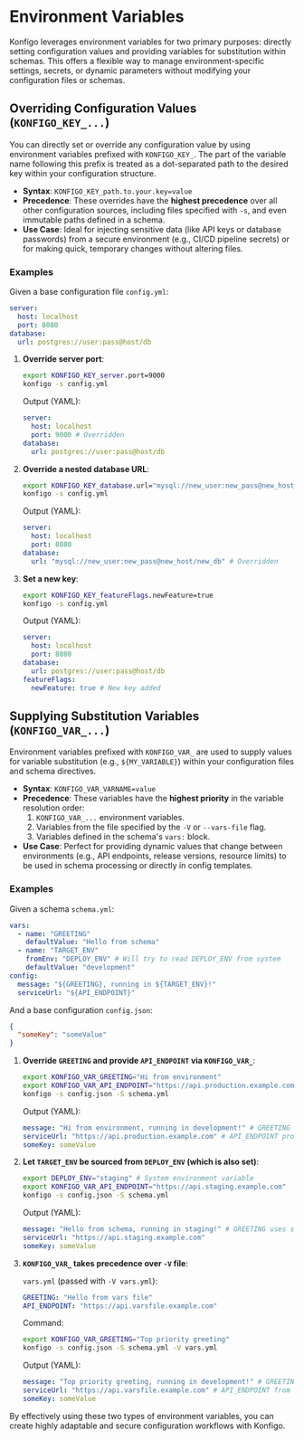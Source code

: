 # Environment Variables

Konfigo leverages environment variables for two primary purposes: directly setting configuration values and providing variables for substitution within schemas. This offers a flexible way to manage environment-specific settings, secrets, or dynamic parameters without modifying your configuration files or schemas.

## Overriding Configuration Values (`KONFIGO_KEY_...`)

You can directly set or override any configuration value by using environment variables prefixed with `KONFIGO_KEY_`. The part of the variable name following this prefix is treated as a dot-separated path to the desired key within your configuration structure.

*   **Syntax**: `KONFIGO_KEY_path.to.your.key=value`
*   **Precedence**: These overrides have the **highest precedence** over all other configuration sources, including files specified with `-s`, and even immutable paths defined in a schema.
*   **Use Case**: Ideal for injecting sensitive data (like API keys or database passwords) from a secure environment (e.g., CI/CD pipeline secrets) or for making quick, temporary changes without altering files.

### Examples

Given a base configuration file `config.yml`:

```yaml
server:
  host: localhost
  port: 8080
database:
  url: postgres://user:pass@host/db
```

1.  **Override server port**:
    ```bash
    export KONFIGO_KEY_server.port=9000
    konfigo -s config.yml
    ```
    Output (YAML):
    ```yaml
    server:
      host: localhost
      port: 9000 # Overridden
    database:
      url: postgres://user:pass@host/db
    ```

2.  **Override a nested database URL**:
    ```bash
    export KONFIGO_KEY_database.url="mysql://new_user:new_pass@new_host/new_db"
    konfigo -s config.yml
    ```
    Output (YAML):
    ```yaml
    server:
      host: localhost
      port: 8080
    database:
      url: "mysql://new_user:new_pass@new_host/new_db" # Overridden
    ```

3.  **Set a new key**:
    ```bash
    export KONFIGO_KEY_featureFlags.newFeature=true
    konfigo -s config.yml
    ```
    Output (YAML):
    ```yaml
    server:
      host: localhost
      port: 8080
    database:
      url: postgres://user:pass@host/db
    featureFlags:
      newFeature: true # New key added
    ```

## Supplying Substitution Variables (`KONFIGO_VAR_...`)

Environment variables prefixed with `KONFIGO_VAR_` are used to supply values for variable substitution (e.g., `${MY_VARIABLE}`) within your configuration files and schema directives.

*   **Syntax**: `KONFIGO_VAR_VARNAME=value`
*   **Precedence**: These variables have the **highest priority** in the variable resolution order:
    1.  `KONFIGO_VAR_...` environment variables.
    2.  Variables from the file specified by the `-V` or `--vars-file` flag.
    3.  Variables defined in the schema's `vars:` block.
*   **Use Case**: Perfect for providing dynamic values that change between environments (e.g., API endpoints, release versions, resource limits) to be used in schema processing or directly in config templates.

### Examples

Given a schema `schema.yml`:

```yaml
vars:
  - name: "GREETING"
    defaultValue: "Hello from schema"
  - name: "TARGET_ENV"
    fromEnv: "DEPLOY_ENV" # Will try to read DEPLOY_ENV from system
    defaultValue: "development"
config:
  message: "${GREETING}, running in ${TARGET_ENV}!"
  serviceUrl: "${API_ENDPOINT}"
```

And a base configuration `config.json`:
```json
{
  "someKey": "someValue"
}
```

1.  **Override `GREETING` and provide `API_ENDPOINT` via `KONFIGO_VAR_`**:
    ```bash
    export KONFIGO_VAR_GREETING="Hi from environment"
    export KONFIGO_VAR_API_ENDPOINT="https://api.production.example.com"
    konfigo -s config.json -S schema.yml
    ```
    Output (YAML):
    ```yaml
    message: "Hi from environment, running in development!" # GREETING overridden, TARGET_ENV uses schema default
    serviceUrl: "https://api.production.example.com" # API_ENDPOINT provided
    someKey: someValue
    ```

2.  **Let `TARGET_ENV` be sourced from `DEPLOY_ENV` (which is also set)**:
    ```bash
    export DEPLOY_ENV="staging" # System environment variable
    export KONFIGO_VAR_API_ENDPOINT="https://api.staging.example.com"
    konfigo -s config.json -S schema.yml
    ```
    Output (YAML):
    ```yaml
    message: "Hello from schema, running in staging!" # GREETING uses schema default, TARGET_ENV uses DEPLOY_ENV
    serviceUrl: "https://api.staging.example.com"
    someKey: someValue
    ```

3.  **`KONFIGO_VAR_` takes precedence over `-V` file**:

    `vars.yml` (passed with `-V vars.yml`):
    ```yaml
    GREETING: "Hello from vars file"
    API_ENDPOINT: "https://api.varsfile.example.com"
    ```

    Command:
    ```bash
    export KONFIGO_VAR_GREETING="Top priority greeting"
    konfigo -s config.json -S schema.yml -V vars.yml
    ```
    Output (YAML):
    ```yaml
    message: "Top priority greeting, running in development!" # GREETING from KONFIGO_VAR_
    serviceUrl: "https://api.varsfile.example.com" # API_ENDPOINT from vars.yml (as no KONFIGO_VAR_API_ENDPOINT)
    someKey: someValue
    ```

By effectively using these two types of environment variables, you can create highly adaptable and secure configuration workflows with Konfigo.
